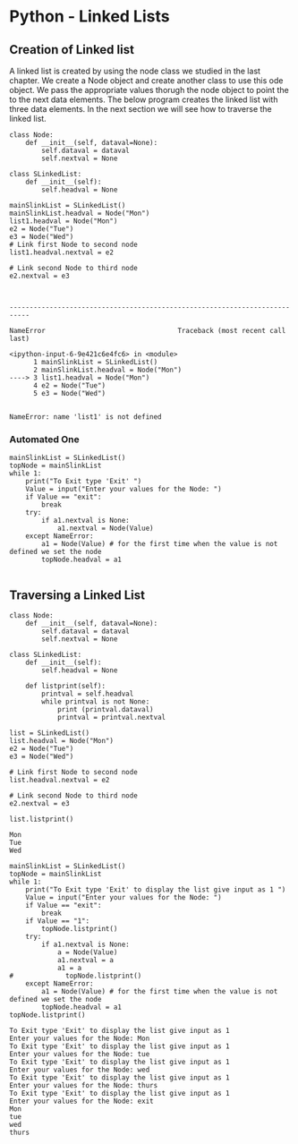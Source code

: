 # Python - Linked Lists

## Creation of Linked list

A linked list is created by using the node class we studied in the last chapter. We create a Node object and create another class to use this ode object. We pass the appropriate values thorugh the node object to point the to the next data elements. The below program creates the linked list with three data elements. In the next section we will see how to traverse the linked list.


```
class Node:
    def __init__(self, dataval=None):
        self.dataval = dataval
        self.nextval = None

class SLinkedList:
    def __init__(self):
        self.headval = None
```


```
mainSlinkList = SLinkedList()
mainSlinkList.headval = Node("Mon")
list1.headval = Node("Mon")
e2 = Node("Tue")
e3 = Node("Wed")
# Link first Node to second node
list1.headval.nextval = e2

# Link second Node to third node
e2.nextval = e3

        

```


    ---------------------------------------------------------------------------

    NameError                                 Traceback (most recent call last)

    <ipython-input-6-9e421c6e4fc6> in <module>
          1 mainSlinkList = SLinkedList()
          2 mainSlinkList.headval = Node("Mon")
    ----> 3 list1.headval = Node("Mon")
          4 e2 = Node("Tue")
          5 e3 = Node("Wed")
    

    NameError: name 'list1' is not defined


### Automated One


```
mainSlinkList = SLinkedList()
topNode = mainSlinkList
while 1:
    print("To Exit type 'Exit' ")
    Value = input("Enter your values for the Node: ") 
    if Value == "exit":
        break  
    try:
        if a1.nextval is None:
            a1.nextval = Node(Value)
    except NameError:
        a1 = Node(Value) # for the first time when the value is not defined we set the node
        topNode.headval = a1  
        
```

## Traversing a Linked List


```
class Node:
    def __init__(self, dataval=None):
        self.dataval = dataval
        self.nextval = None

class SLinkedList:
    def __init__(self):
        self.headval = None

    def listprint(self):
        printval = self.headval
        while printval is not None:
            print (printval.dataval)
            printval = printval.nextval
```


```
list = SLinkedList()
list.headval = Node("Mon")
e2 = Node("Tue")
e3 = Node("Wed")

# Link first Node to second node
list.headval.nextval = e2

# Link second Node to third node
e2.nextval = e3

list.listprint()
```

    Mon
    Tue
    Wed
    


```
mainSlinkList = SLinkedList()
topNode = mainSlinkList
while 1:
    print("To Exit type 'Exit' to display the list give input as 1 ")
    Value = input("Enter your values for the Node: ") 
    if Value == "exit":
        break 
    if Value == "1":
        topNode.listprint()    
    try:
        if a1.nextval is None:
            a = Node(Value)
            a1.nextval = a
            a1 = a
#             topNode.listprint() 
    except NameError:
        a1 = Node(Value) # for the first time when the value is not defined we set the node
        topNode.headval = a1  
topNode.listprint()        
```

    To Exit type 'Exit' to display the list give input as 1 
    Enter your values for the Node: Mon
    To Exit type 'Exit' to display the list give input as 1 
    Enter your values for the Node: tue
    To Exit type 'Exit' to display the list give input as 1 
    Enter your values for the Node: wed
    To Exit type 'Exit' to display the list give input as 1 
    Enter your values for the Node: thurs
    To Exit type 'Exit' to display the list give input as 1 
    Enter your values for the Node: exit
    Mon
    tue
    wed
    thurs
    


```

```


```

```
